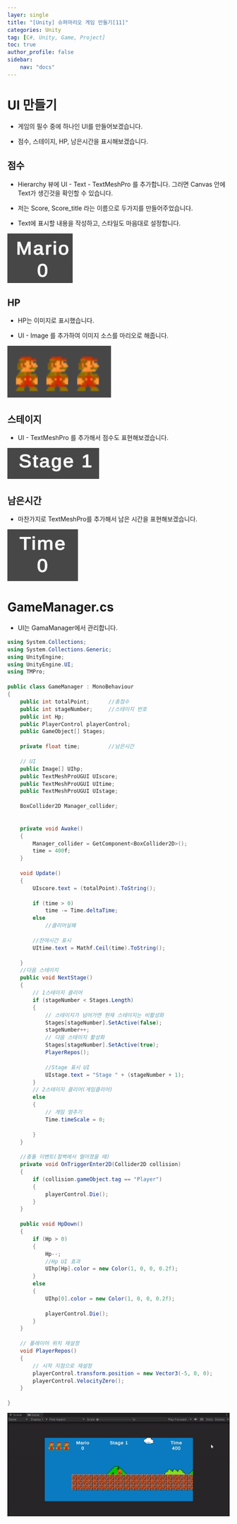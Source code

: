 ```yaml
---
layer: single
title: "[Unity] 슈퍼마리오 게임 만들기[11]"
categories: Unity
tag: [C#, Unity, Game, Project]
toc: true
author_profile: false
sidebar: 
    nav: "docs"
---
```




# UI 만들기

- 게임의 필수 중에 하나인 UI를 만들어보겠습니다.

- 점수, 스테이지, HP, 남은시간을 표시해보겠습니다.


## 점수

- Hierarchy 뷰에 UI - Text - TextMeshPro 를 추가합니다. 그러면 Canvas 안에 Text가 생긴것을 확인할 수 있습니다.

- 저는 Score, Score_title 라는 이름으로 두가지를 만들어주었습니다.

- Text에 표시할 내용을 작성하고, 스타일도 마음대로 설정합니다.


![image](/images/2023-08-09/capture_1.png)



## HP

- HP는 이미지로 표시했습니다.

- UI - Image 를 추가하여 이미지 소스를 마리오로 해줍니다.

![image](/images/2023-08-09/capture_2.png)


## 스테이지

- UI - TextMeshPro 를 추가해서 점수도 표현해보겠습니다.

![image](/images/2023-08-09/capture_3.png)

## 남은시간

- 마찬가지로 TextMeshPro를 추가해서 남은 시간을 표현해보겠습니다.

![image](/images/2023-08-09/capture_4.png)

# GameManager.cs

- UI는 GamaManager에서 관리합니다.

``` c#
using System.Collections;
using System.Collections.Generic;
using UnityEngine;
using UnityEngine.UI;
using TMPro;

public class GameManager : MonoBehaviour
{
    public int totalPoint;      //총점수
    public int stageNumber;     //스테이지 번호
    public int Hp;
    public PlayerControl playerControl;
    public GameObject[] Stages;
    
    private float time;         //남은시간

    // UI
    public Image[] UIhp;
    public TextMeshProUGUI UIscore;
    public TextMeshProUGUI UItime;
    public TextMeshProUGUI UIstage;

    BoxCollider2D Manager_collider;


    private void Awake()
    {
        Manager_collider = GetComponent<BoxCollider2D>();
        time = 400f;
    }

    void Update()
    {
        UIscore.text = (totalPoint).ToString();

        if (time > 0)
            time -= Time.deltaTime;
        else
            //클리어실패

        //잔여시간 표시
        UItime.text = Mathf.Ceil(time).ToString();

    }
    //다음 스테이지
    public void NextStage()
    {
        // 1스테이지 클리어
        if (stageNumber < Stages.Length)
        {
            // 스테이지가 넘어가면 현재 스테이지는 비활성화
            Stages[stageNumber].SetActive(false);
            stageNumber++;
            // 다음 스테이지 활성화
            Stages[stageNumber].SetActive(true);
            PlayerRepos();

            //Stage 표시 UI
            UIstage.text = "Stage " + (stageNumber + 1);
        }
        // 2스테이지 클리어(게임클리어)
        else
        {
            // 게임 멈추기
            Time.timeScale = 0;

        }
    }

    //충돌 이벤트(절벽에서 떨어졌을 때)
    private void OnTriggerEnter2D(Collider2D collision)
    {
        if (collision.gameObject.tag == "Player")
        {
            playerControl.Die();
        }
    }

    public void HpDown()
    {
        if (Hp > 0)
        {
            Hp--;
            //Hp UI 효과
            UIhp[Hp].color = new Color(1, 0, 0, 0.2f);
        }
        else
        {
            UIhp[0].color = new Color(1, 0, 0, 0.2f);

            playerControl.Die();
        }
    }

    // 플레이어 위치 재설정
    void PlayerRepos()
    {
        // 시작 지점으로 재설정
        playerControl.transform.position = new Vector3(-5, 0, 0);
        playerControl.VelocityZero();
    }

}
```


![image](/images/2023-08-09/capture_5.gif)
